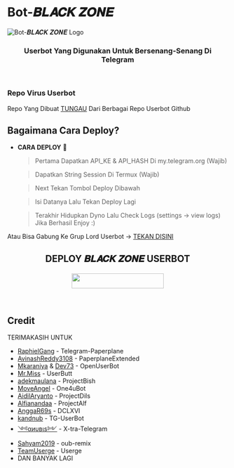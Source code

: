 # Bot-𝑩𝑳𝑨𝑪𝑲 𝒁𝑶𝑵𝑬
![Bot-𝑩𝑳𝑨𝑪𝑲 𝒁𝑶𝑵𝑬 Logo](https://telegra.ph/file/be9541158871e855ed1a0.jpg)

<h3 align="center">Userbot Yang Digunakan Untuk Bersenang-Senang Di Telegram</h3>
<p align="center">&nbsp;</p>

### Repo Virus Userbot
Repo Yang Dibuat [TUNGAU](https://t.me/DamnBitchh) Dari Berbagai Repo Userbot Github 

## Bagaimana Cara Deploy?

* **CARA DEPLOY** 🔧

  > Pertama Dapatkan API_KE & API_HASH Di my.telegram.org (Wajib)

  > Dapatkan String Session Di Termux (Wajib)

  > Next Tekan Tombol Deploy Dibawah

  > Isi Datanya Lalu Tekan Deploy Lagi

  > Terakhir Hidupkan Dyno Lalu Check Logs (settings -> view logs) Jika Berhasil Enjoy :)

Atau Bisa Gabung Ke Grup Lord Userbot -> [TEKAN DISINI](https://t.me/LordUserbot_Group)
## <p align="center">DEPLOY 𝑩𝑳𝑨𝑪𝑲 𝒁𝑶𝑵𝑬 USERBOT</p>


<p align="center"><a href="https://heroku.com/deploy?template=https://github.com/tungauicipiyey/Virus-UserBot/tree/Virus-UserBot"> <img src="https://img.shields.io/badge/Deploy%20Ke%20Heroku-magenta?style=flat&logo=heroku" width="210" height="34.45" /></a></p>

<br>
</p>

## Credit
TERIMAKASIH UNTUK

*   [RaphielGang](https://github.com/RaphielGang) - Telegram-Paperplane
*   [AvinashReddy3108](https://github.com/AvinashReddy3108) - PaperplaneExtended
*   [Mkaraniya](https://github.com/mkaraniya) & [Dev73](https://github.com/Devp73) - OpenUserBot
*   [Mr.Miss](https://github.com/keselekpermen69) - UserButt
*   [adekmaulana](https://github.com/adekmaulana) - ProjectBish
*   [MoveAngel](https://github.com/MoveAngel) - One4uBot
*   [AidilAryanto](https://github.com/aidilaryanto) - ProjectDils 
*   [Alfianandaa](https://github.com/alfianandaa/ProjectAlf) - ProjectAlf
*   [AnggaR69s](https://github.com/GengKapak/DCLXVI) - DCLXVI
*   [kandnub](https://github.com/kandnub) - TG-UserBot
*   [༺αиυвιѕ༻](https://github.com/Dark-Princ3) - X-tra-Telegram
*   [Sahyam2019](https://github.com/sahyam2019/oub-remix) - oub-remix
*   [TeamUserge](https://github.com/UsergeTeam/Userge) - Userge
*   DAN BANYAK LAGI
